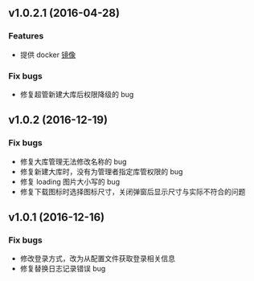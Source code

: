 ## v1.0.2.1 (2016-04-28)

### Features

- 提供 docker [镜像](https://github.com/YMFE/YIcon-Docker)


### Fix bugs

- 修复超管新建大库后权限降级的 bug

## v1.0.2 (2016-12-19)

### Fix bugs

- 修复大库管理无法修改名称的 bug
- 修复新建大库时，没有为管理者指定库管权限的 bug
- 修复 loading 图片大小写的 bug
- 修复下载图标时选择图标尺寸，关闭弹窗后显示尺寸与实际不符合的问题

## v1.0.1 (2016-12-16)

### Fix bugs

- 修改登录方式，改为从配置文件获取登录相关信息
- 修复替换日志记录错误 bug
